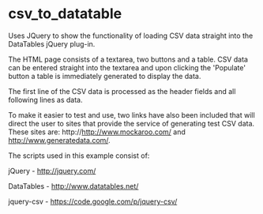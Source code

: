 csv_to_datatable
================

Uses JQuery to show the functionality of loading CSV data straight into the DataTables jQuery plug-in.


The HTML page consists of a textarea, two buttons and a table. CSV data can be entered straight into the textarea 
and upon clicking the 'Populate' button a table is immediately generated to display the data.

The first line of the CSV data is processed as the header fields and all following lines as data.

To make it easier to test and use, two links have also been included that will direct the user to sites that 
provide the service of generating test CSV data. 
These sites are:  http://http://www.mockaroo.com/ and http://www.generatedata.com/.

The scripts used in this example consist of:

jQuery - http://jquery.com/

DataTables - http://www.datatables.net/

jquery-csv - https://code.google.com/p/jquery-csv/


